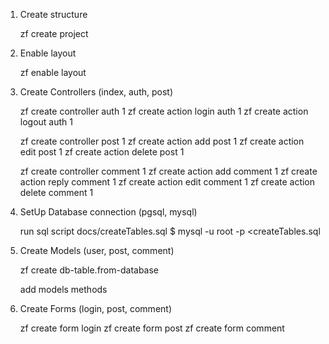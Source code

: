 1. Create structure

    zf create project

2. Enable layout

    zf enable layout

3. Create Controllers (index, auth, post)

    zf create controller auth 1
    zf create action login auth 1
    zf create action logout auth 1

    zf create controller post 1
    zf create action add post 1
    zf create action edit post 1
    zf create action delete post 1

    zf create controller comment 1
    zf create action add comment 1
    zf create action reply comment 1
    zf create action edit comment 1
    zf create action delete comment 1

4. SetUp Database connection (pgsql, mysql)

    run sql script docs/createTables.sql
    $ mysql -u root -p <createTables.sql

5. Create Models (user, post, comment)

    zf create db-table.from-database

    add models methods

6. Create Forms (login, post, comment)

    zf create form login
    zf create form post
    zf create form comment
